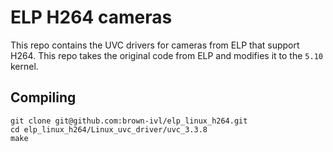 # ELP H264 cameras

This repo contains the UVC drivers for cameras from ELP that support H264. This repo takes the original code from ELP and modifies it to the `5.10` kernel.

## Compiling

```
git clone git@github.com:brown-ivl/elp_linux_h264.git 
cd elp_linux_h264/Linux_uvc_driver/uvc_3.3.8
make
``` 